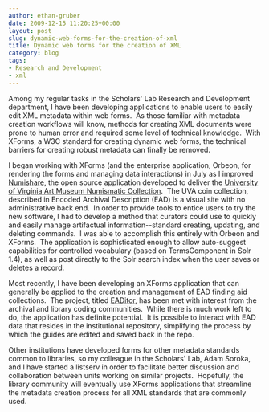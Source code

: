 ```yaml
---
author: ethan-gruber
date: 2009-12-15 11:20:25+00:00
layout: post
slug: dynamic-web-forms-for-the-creation-of-xml
title: Dynamic web forms for the creation of XML
category: blog
tags:
- Research and Development
- xml
---
```


Among my regular tasks in the Scholars' Lab Research and Development department, I have been developing applications to enable users to easily edit XML metadata within web forms.  As those familiar with metadata creation workflows will know, methods for creating XML documents were prone to human error and required some level of technical knowledge.  With XForms, a W3C standard for creating dynamic web forms, the technical barriers for creating robust metadata can finally be removed.

I began working with XForms (and the enterprise application, Orbeon, for rendering the forms and managing data interactions) in July as I improved [Numishare](http://sourceforge.net/projects/numishare/), the open source application developed to deliver the [University of Virginia Art Museum Numismatic Collection](http://coins.lib.virginia.edu/).  The UVA coin collection, described in Encoded Archival Description (EAD) is a visual site with no administrative back end.  In order to provide tools to entice users to try the new software, I had to develop a method that curators could use to quickly and easily manage artifactual information--standard creating, updating, and deleting commands.  I was able to accomplish this entirely with Orbeon and XForms.  The application is sophisticated enough to allow auto-suggest capabilities for controlled vocabulary (based on TermsComponent in Solr 1.4), as well as post directly to the Solr search index when the user saves or deletes a record.

Most recently, I have been developing an XForms application that can generally be applied to the creation and management of EAD finding aid collections.  The project, titled [EADitor](http://code.google.com/p/eaditor/), has been met with interest from the archival and library coding communities.  While there is much work left to do, the application has definite potential.  It is possible to interact with EAD data that resides in the institutional repository, simplifying the process by which the guides are edited and saved back in the repo.

Other institutions have developed forms for other metadata standards common to libraries, so my colleague in the Scholars' Lab, Adam Soroka, and I have started a listserv in order to facilitate better discussion and collaboration between units working on similar projects.  Hopefully, the library community will eventually use XForms applications that streamline the metadata creation process for all XML standards that are commonly used.
